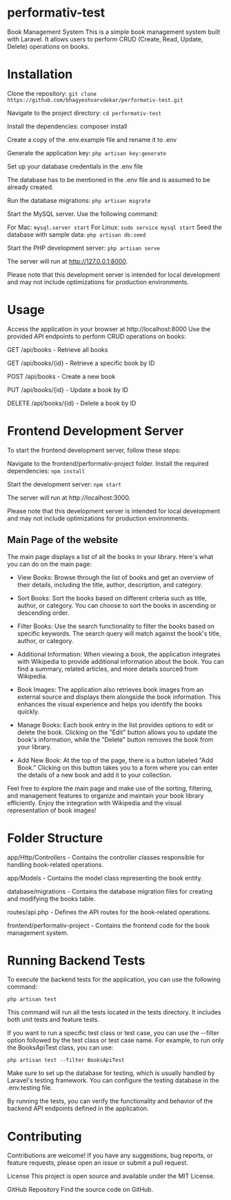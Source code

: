 # performativ-test

Book Management System
This is a simple book management system built with Laravel. It allows users to perform CRUD (Create, Read, Update, Delete) operations on books.

# Installation
Clone the repository: `git clone https://github.com/bhagyeshvarvdekar/performativ-test.git`

Navigate to the project directory: `cd performativ-test`

Install the dependencies: composer install

Create a copy of the .env.example file and rename it to .env

Generate the application key: `php artisan key:generate`

Set up your database credentials in the .env file

The database has to be mentioned in the .env file and is assumed to be already created.

Run the database migrations: `php artisan migrate`

Start the MySQL server. Use the following command:

For Mac: `mysql.server start`
For Linux: `sudo service mysql start`
Seed the database with sample data: `php artisan db:seed`

Start the PHP development server: `php artisan serve`

The server will run at http://127.0.0.1:8000.

Please note that this development server is intended for local development and may not include optimizations for production environments.

# Usage
Access the application in your browser at http://localhost:8000
Use the provided API endpoints to perform CRUD operations on books:

GET /api/books - Retrieve all books

GET /api/books/{id} - Retrieve a specific book by ID

POST /api/books - Create a new book

PUT /api/books/{id} - Update a book by ID

DELETE /api/books/{id} - Delete a book by ID

# Frontend Development Server
To start the frontend development server, follow these steps:

Navigate to the frontend/performativ-project folder.
Install the required dependencies: `npm install`

Start the development server: `npm start`

The server will run at http://localhost:3000.

Please note that this development server is intended for local development and may not include optimizations for production environments.

## Main Page of the website

The main page displays a list of all the books in your library. Here's what you can do on the main page:

- View Books: Browse through the list of books and get an overview of their details, including the title, author, description, and category.

- Sort Books: Sort the books based on different criteria such as title, author, or category. You can choose to sort the books in ascending or descending order.

- Filter Books: Use the search functionality to filter the books based on specific keywords. The search query will match against the book's title, author, or category.

- Additional Information: When viewing a book, the application integrates with Wikipedia to provide additional information about the book. You can find a summary, related articles, and more details sourced from Wikipedia.

- Book Images: The application also retrieves book images from an external source and displays them alongside the book information. This enhances the visual experience and helps you identify the books quickly.

- Manage Books: Each book entry in the list provides options to edit or delete the book. Clicking on the "Edit" button allows you to update the book's information, while the "Delete" button removes the book from your library.

- Add New Book: At the top of the page, there is a button labeled "Add Book." Clicking on this button takes you to a form where you can enter the details of a new book and add it to your collection.

Feel free to explore the main page and make use of the sorting, filtering, and management features to organize and maintain your book library efficiently. Enjoy the integration with Wikipedia and the visual representation of book images!


# Folder Structure
app/Http/Controllers - Contains the controller classes responsible for handling book-related operations.

app/Models - Contains the model class representing the book entity.

database/migrations - Contains the database migration files for creating and modifying the books table.

routes/api.php - Defines the API routes for the book-related operations.

frontend/performativ-project - Contains the frontend code for the book management system.


# Running Backend Tests
To execute the backend tests for the application, you can use the following command:

`php artisan test`

This command will run all the tests located in the tests directory. It includes both unit tests and feature tests.

If you want to run a specific test class or test case, you can use the --filter option followed by the test class or test case name. For example, to run only the BooksApiTest class, you can use:

`php artisan test --filter BooksApiTest`

Make sure to set up the database for testing, which is usually handled by Laravel's testing framework. You can configure the testing database in the .env.testing file.

By running the tests, you can verify the functionality and behavior of the backend API endpoints defined in the application.


# Contributing
Contributions are welcome! If you have any suggestions, bug reports, or feature requests, please open an issue or submit a pull request.

License
This project is open source and available under the MIT License.

GitHub Repository
Find the source code on GitHub.
